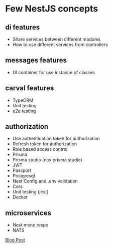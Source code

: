 # Few NestJS concepts

## di features
- Share services between different modules
- How to use different services from controllers

## messages features
- DI container for use instance of classes

## carval features
- TypeORM
- Unit testing
- e2e testing

## authorization
- Use authentication token for authorization
- Refresh token for authorization
- Role based access control
- Prisma
- Prisma studio (npx prisma studio)
- JWT
- Passport
- Postgresql
- Nest Config and .env validation
- Cors
- Unit testing (jest)
- Docker

## microservices
- Nest mono respo
- NATS


[Blog Post](https://dilumdar.blogspot.com/2024/04/nestjs-basic-concepts.html)
